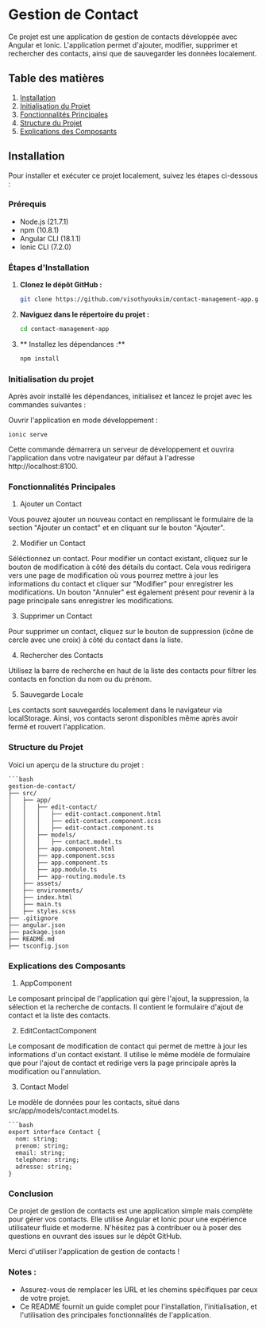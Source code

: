 # Gestion de Contact

Ce projet est une application de gestion de contacts développée avec Angular et Ionic. L'application permet d'ajouter, modifier, supprimer et rechercher des contacts, ainsi que de sauvegarder les données localement.

## Table des matières

1. [Installation](#installation)
2. [Initialisation du Projet](#initialisation-du-projet)
3. [Fonctionnalités Principales](#fonctionnalités-principales)
4. [Structure du Projet](#structure-du-projet)
5. [Explications des Composants](#explications-des-composants)

## Installation

Pour installer et exécuter ce projet localement, suivez les étapes ci-dessous :

### Prérequis

- Node.js (21.7.1)
- npm (10.8.1)
- Angular CLI (18.1.1)
- Ionic CLI (7.2.0)

### Étapes d'Installation

1. **Clonez le dépôt GitHub :**

   ```bash
   git clone https://github.com/visothyouksim/contact-management-app.git

2. **Naviguez dans le répertoire du projet :**
   ```bash
   cd contact-management-app

3. ** Installez les dépendances :**
   ```bash
   npm install

### Initialisation du projet

Après avoir installé les dépendances, initialisez et lancez le projet avec les commandes suivantes :

Ouvrir l'application en mode développement :

    ionic serve



Cette commande démarrera un serveur de développement et ouvrira l'application dans votre navigateur par défaut à l'adresse http://localhost:8100.


### Fonctionnalités Principales

1. Ajouter un Contact
   
Vous pouvez ajouter un nouveau contact en remplissant le formulaire de la section "Ajouter un contact" et en cliquant sur le bouton "Ajouter".

2. Modifier un Contact
   
Séléctionnez un contact. Pour modifier un contact existant, cliquez sur le bouton de modification à côté des détails du contact. Cela vous redirigera vers une page de modification où vous pourrez mettre à jour les informations du contact et cliquer sur "Modifier" pour enregistrer les modifications. Un bouton "Annuler" est également présent pour revenir à la page principale sans enregistrer les modifications.

3. Supprimer un Contact
   
Pour supprimer un contact, cliquez sur le bouton de suppression (icône de cercle avec une croix) à côté du contact dans la liste.

4. Rechercher des Contacts
   
Utilisez la barre de recherche en haut de la liste des contacts pour filtrer les contacts en fonction du nom ou du prénom.

5. Sauvegarde Locale
    
Les contacts sont sauvegardés localement dans le navigateur via localStorage. Ainsi, vos contacts seront disponibles même après avoir fermé et rouvert l'application.

### Structure du Projet

Voici un aperçu de la structure du projet :

    ```bash
    gestion-de-contact/
    ├── src/
    │   ├── app/
    │   │   ├── edit-contact/
    │   │   │   ├── edit-contact.component.html
    │   │   │   ├── edit-contact.component.scss
    │   │   │   ├── edit-contact.component.ts
    │   │   ├── models/
    │   │   │   ├── contact.model.ts
    │   │   ├── app.component.html
    │   │   ├── app.component.scss
    │   │   ├── app.component.ts
    │   │   ├── app.module.ts
    │   │   ├── app-routing.module.ts
    │   ├── assets/
    │   ├── environments/
    │   ├── index.html
    │   ├── main.ts
    │   ├── styles.scss
    ├── .gitignore
    ├── angular.json
    ├── package.json
    ├── README.md
    ├── tsconfig.json


### Explications des Composants

1. AppComponent
   
Le composant principal de l'application qui gère l'ajout, la suppression, la sélection et la recherche de contacts. Il contient le formulaire d'ajout de contact et la liste des contacts.

2. EditContactComponent

Le composant de modification de contact qui permet de mettre à jour les informations d'un contact existant. Il utilise le même modèle de formulaire que pour l'ajout de contact et redirige vers la page principale après la modification ou l'annulation.

3. Contact Model

Le modèle de données pour les contacts, situé dans src/app/models/contact.model.ts.

    ```bash
    export interface Contact {
      nom: string;
      prenom: string;
      email: string;
      telephone: string;
      adresse: string;
    }

### Conclusion

Ce projet de gestion de contacts est une application simple mais complète pour gérer vos contacts. Elle utilise Angular et Ionic pour une expérience utilisateur fluide et moderne. N'hésitez pas à contribuer ou à poser des questions en ouvrant des issues sur le dépôt GitHub.

Merci d'utiliser l'application de gestion de contacts !


### Notes :
- Assurez-vous de remplacer les URL et les chemins spécifiques par ceux de votre projet.
- Ce README fournit un guide complet pour l'installation, l'initialisation, et l'utilisation des principales fonctionnalités de l'application.



    

